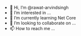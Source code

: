 - 👋 Hi, I’m @rawat-arvindsingh
- 👀 I’m interested in ...
- 🌱 I’m currently learning Net Core
- 💞️ I’m looking to collaborate on ...
- 📫 How to reach me ...

<!---
rawat-arvindsingh/rawat-arvindsingh is a ✨ special ✨ repository because its `README.md` (this file) appears on your GitHub profile.
You can click the Preview link to take a look at your changes.
--->

